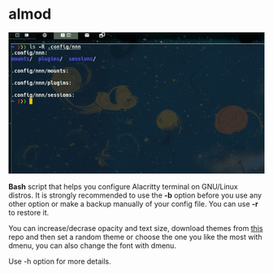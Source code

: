 # almod
![almod](almod.gif)

**Bash** script that helps you configure Alacritty terminal on GNU/Linux distros.
It is strongly recommended to use the **-b** option before you use any other option or make a backup manually of your config file. You can use **-r** to restore it.

You can increase/decrase opacity and text size, download themes from [this](https://github.com/eendroroy/alacritty-theme/tree/master/themes) repo and then set a random theme or choose the one you like the most with dmenu, you can also change the font with dmenu.

Use -h option for more details.
